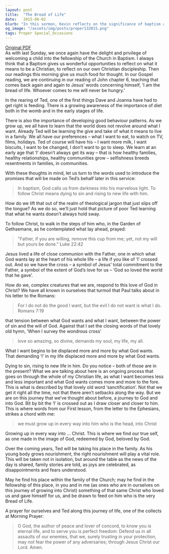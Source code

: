```yaml
---
layout: post
title:  "The Bread of Life"
date:   2015-08-02
blurb: "In this sermon, Kevin reflects on the significance of baptism and Christian discipleship, drawing from the Gospel reading of John chapter 6. He emphasizes the importance of prioritizing what God wants over personal desires, using the metaphor of nourishment and growth. The sermon calls for a journey of sanctification, growing into Christ and finding our true selves in God's image."
og_image: "/assets/img/posts/proper132015.png"
tags: Proper Special_Occasions
---
```

[Original PDF](/assets/pdf/proper132015.pdf)    
As with last Sunday, we once again have the delight and privilege of welcoming a child into the fellowship of the Church in Baptism. I always think that a Baptism gives us wonderful opportunities to reflect on what it means to be a Christian, to reflect on our own Christian discipleship. Then our readings this morning give us much food for thought. In our Gospel reading, we are continuing in our reading of John chapter 6, teaching that comes back again and again to Jesus’ words concerning himself, 'I am the bread of life. Whoever comes to me will never be hungry.’

In the rearing of Ted, one of the first things Dave and Joanna have had to get right is feeding. There is a growing awareness of the importance of diet both in the womb and in the early stages of life.

There is also the importance of developing good behaviour patterns. As we grow up, we all have to learn that the world does not revolve around what I want. Already Ted will be learning the give and take of what it means to live in a family. We all have our preferences – what I want to eat, to watch on TV, films, holidays. Ted of course will have his – I want more milk, I want biscuits, I want to be changed, I don’t want to go to sleep. We learn at an early age that ‘I’ doesn’t always get its way – that is how healthy families, healthy relationships, healthy communities grow – selfishness breeds resentments in families, in communities.

With these thoughts in mind, let us turn to the words used to introduce the promises that will be made on Ted’s behalf later in this service:

> In baptism, God calls us from darkness into his marvelous light.
> To follow Christ means dying to sin and rising to new life with him.

How do we lift that out of the realm of theological jargon that just slips off the tongue? As we do so, we’ll just hold that picture of poor Ted learning that what he wants doesn’t always hold sway.

To follow Christ, to walk in the steps of him who, in the Garden of Gethsemane, as he contemplated what lay ahead, prayed:

> "Father, if you are willing, remove this cup from me; yet, not my will but yours be done." Luke 22:42

Jesus lived a life of close communion with the Father, one in which what God wants lay at the heart of his whole life – a life if you like of ‘I’ crossed out. And so we have the cross – a symbol of Jesus’ total commitment to the Father, a symbol of the extent of God’s love for us – ‘God so loved the world that he gave’.

How do we, complex creatures that we are, respond to this love of God in Christ? We have all known in ourselves that turmoil that Paul talks about in his letter to the Romans:

> For I do not do the good I want, but the evil I do not want is what I do. Romans 7:19

that tension between what God wants and what I want, between the power of sin and the will of God. Against that I set the closing words of that lovely old hymn, ‘When I survey the wondrous cross’

> love so amazing, so divine,
> demands my soul, my life, my all.

What I want begins to be displaced more and more by what God wants. That demanding ‘I’ in my life displaced more and more by what God wants.

Dying to sin, rising to new life in him. Do you notice – both of those are in the present? What we are talking about here is an ongoing process that goes on through the whole of my Christian life, as what I want becomes less and less important and what God wants comes more and more to the fore. This is what is described by that lovely old word ‘sanctification’. Not that we get it right all the time, not that there aren’t setbacks along the way. But we are on this journey that we’ve thought about before, a journey to God and into God. Bit by bit the ‘I’ is crossed out as I draw closer and closer to him. This is where words from our First lesson, from the letter to the Ephesians, strikes a chord with me:

> we must grow up in every way into him who is the head, into Christ

Growing up in every way into … Christ. This is where we find our true self, as one made in the image of God, redeemed by God, beloved by God.

Over the coming years, Ted will be taking his place in the family. As his young body grows nourishment, the right nourishment will play a vital role. This will be taken not in isolation, but around the table as the news of the day is shared, family stories are told, as joys are celebrated, as disappointments and fears understood.

May he find his place within the family of the Church; may he find in the fellowship of this place, in you and in me (as ones who are in ourselves on this journey of growing into Christ) something of that same Christ who loved us and gave himself for us, and be drawn to feed on him who is the very Bread of Life.

A prayer for ourselves and Ted along this journey of life, one of the collects at Morning Prayer:

> O God, the author of peace and lover of concord,
> to know you is eternal life, and to serve you is perfect freedom:
> Defend us in all assaults of our enemies,
> that we, surely trusting in your protection,
> may not fear the power of any adversaries;
> through Jesus Christ our Lord. Amen.
